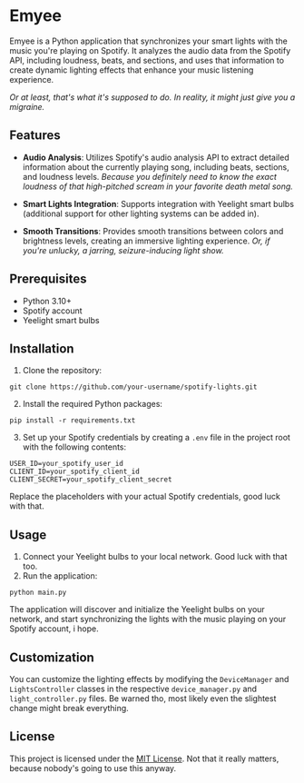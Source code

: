 # Emyee

Emyee is a Python application that synchronizes your smart lights with the music you're playing on Spotify. It analyzes the audio data from the Spotify API, including loudness, beats, and sections, and uses that information to create dynamic lighting effects that enhance your music listening experience.

_Or at least, that's what it's supposed to do. In reality, it might just give you a migraine._

## Features

- **Audio Analysis**: Utilizes Spotify's audio analysis API to extract detailed information about the currently playing song, including beats, sections, and loudness levels.
_Because you definitely need to know the exact loudness of that high-pitched scream in your favorite death metal song._

- **Smart Lights Integration**: Supports integration with Yeelight smart bulbs (additional support for other lighting systems can be added in).

- **Smooth Transitions**: Provides smooth transitions between colors and brightness levels, creating an immersive lighting experience. _Or, if you're unlucky, a jarring, seizure-inducing light show._

## Prerequisites

- Python 3.10+
- Spotify account
- Yeelight smart bulbs

## Installation

1. Clone the repository:

```
git clone https://github.com/your-username/spotify-lights.git
```

2. Install the required Python packages:

```
pip install -r requirements.txt
```


3. Set up your Spotify credentials by creating a `.env` file in the project root with the following contents:

```
USER_ID=your_spotify_user_id
CLIENT_ID=your_spotify_client_id
CLIENT_SECRET=your_spotify_client_secret
```

Replace the placeholders with your actual Spotify credentials, good luck with that.

## Usage

1. Connect your Yeelight bulbs to your local network. Good luck with that too.
2. Run the application:

```
python main.py
```

The application will discover and initialize the Yeelight bulbs on your network, and start synchronizing the lights with the music playing on your Spotify account, i hope.

## Customization

You can customize the lighting effects by modifying the `DeviceManager` and `LightsController` classes in the respective `device_manager.py` and `light_controller.py` files. Be warned tho, most likely  even the slightest change might break everything.

## License

This project is licensed under the [MIT License](LICENSE). Not that it really matters, because nobody's going to use this anyway.
